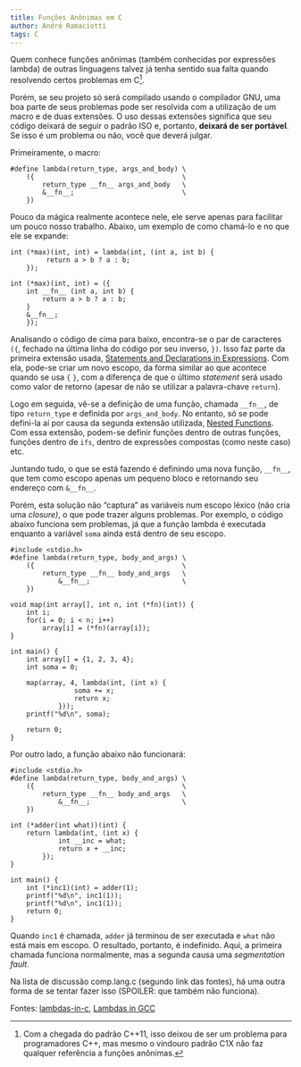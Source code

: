 ```yaml
---
title: Funções Anônimas em C
author: André Ramaciotti
tags: C
---
```


Quem conhece funções anônimas (também conhecidas por expressões lambda) de
outras linguagens talvez já tenha sentido sua falta quando resolvendo certos
problemas em C[^l1].

[^l1]: Com a chegada do padrão C++11, isso deixou de ser um problema para
programadores C++, mas mesmo o vindouro padrão C1X não faz qualquer referência a
funções anônimas.

Porém, se seu projeto só será compilado usando o compilador GNU, uma boa parte
de seus problemas pode ser resolvida com a utilização de um macro e de duas
extensões. O uso dessas extensões significa que seu código deixará de seguir o
padrão ISO e, portanto, **deixará de ser portável**. Se isso é um problema ou
não, você que deverá julgar.

Primeiramente, o macro:

~~~~ {.C}
#define lambda(return_type, args_and_body) \
    ({                                     \
        return_type __fn__ args_and_body   \
        &__fn__;                           \
    })
~~~~

Pouco da mágica realmente acontece nele, ele serve apenas para facilitar um
pouco nosso trabalho. Abaixo, um exemplo de como chamá-lo e no que ele se
expande:

~~~~ {.C}
int (*max)(int, int) = lambda(int, (int a, int b) {
         return a > b ? a : b;
    });

int (*max)(int, int) = ({
    int __fn__ (int a, int b) {
        return a > b ? a : b;
    }
    &__fn__;
    });
~~~~

Analisando o código de cima para baixo, encontra-se o par de caracteres `({`,
fechado na última linha do código por seu inverso, `})`. Isso faz parte da
primeira extensão usada, [Statements and Declarations in Expressions][SDE]. Com
ela, pode-se criar um novo escopo, da forma similar ao que acontece quando se
usa `{` `}`, com a diferença de que o último *statement* será usado como valor
de retorno (apesar de não se utilizar a palavra-chave `return`).

[SDE]: http://gcc.gnu.org/onlinedocs/gcc/Statement-Exprs.html

Logo em seguida, vê-se a definição de uma função, chamada `__fn__`, de tipo
`return_type` e definida por `args_and_body`. No entanto, só se pode defini-la
aí por causa da segunda extensão utilizada, [Nested Functions][NF]. Com essa
extensão, podem-se definir funções dentro de outras funções, funções dentro de
`ifs`, dentro de expressões compostas (como neste caso) etc.

[NF]: http://gcc.gnu.org/onlinedocs/gcc/Nested-Functions.html


Juntando tudo, o que se está fazendo é definindo uma nova função, `__fn__`, que
tem como escopo apenas um pequeno bloco e retornando seu endereço com `&__fn__`.

Porém, esta solução não “captura” as variáveis num escopo léxico (não cria uma
*closure)*, o que pode trazer alguns problemas. Por exemplo, o código abaixo
funciona sem problemas, já que a função lambda é executada enquanto a variável
`soma` ainda está dentro de seu escopo.

~~~~{.C}
#include <stdio.h>
#define lambda(return_type, body_and_args) \
    ({                                     \
        return_type __fn__ body_and_args   \
            &__fn__;                       \
    })

void map(int array[], int n, int (*fn)(int)) {
    int i;
    for(i = 0; i < n; i++)
        array[i] = (*fn)(array[i]);
}

int main() {
    int array[] = {1, 2, 3, 4};
    int soma = 0;

    map(array, 4, lambda(int, (int x) {
                soma += x;
                return x;
            }));
    printf("%d\n", soma);

    return 0;
}
~~~~

Por outro lado, a função abaixo não funcionará:

~~~~{.C}
#include <stdio.h>
#define lambda(return_type, body_and_args) \
    ({                                     \
        return_type __fn__ body_and_args   \
            &__fn__;                       \
    })

int (*adder(int what))(int) {
    return lambda(int, (int x) {
            int __inc = what;
            return x + __inc;
        });
}

int main() {
    int (*inc1)(int) = adder(1);
    printf("%d\n", inc1(1));
    printf("%d\n", inc1(1));
    return 0;
}
~~~~

Quando `inc1` é chamada, `adder` já terminou de ser executada e `what` não está
mais em escopo. O resultado, portanto, é indefinido. Aqui, a primeira chamada
funciona normalmente, mas a segunda causa uma *segmentation fault*.

Na lista de discussão comp.lang.c (segundo link das fontes), há uma outra forma
de se tentar fazer isso (SPOILER: que também não funciona).

Fontes: [lambdas-in-c][LIC], [Lambdas in GCC][LIG]

[LIC]: http://walfield.org/blog/2010/08/25/lambdas-in-c.html
[LIG]: http://groups.google.com/group/comp.lang.c/browse_thread/thread/fd82dc3d97ea87ff/8b01e62f2feae4f0?lnk=gst&pli=1

